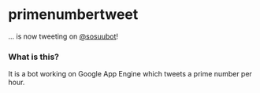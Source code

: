 primenumbertweet
========
 ... is now tweeting on [@sosuubot](https://twitter.com/sosuubot)!

### What is this?

It is a bot working on Google App Engine which tweets a prime number per hour.

